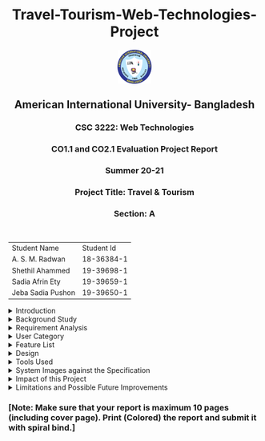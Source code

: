 <h1  align="center">Travel-Tourism-Web-Technologies-Project</h1>
 <section>
<center>
<table align="center" >
                  <p  align="center"><img src="https://github.com/radwanromy/Three.js-WebGL-3D-website-project-By-A_S_M_Radwan/blob/master/aiub.png" class="w3-round"  align="center"></p>
                                                <h2  align="center">American International University- Bangladesh</h2>

<h3 align="center">CSC 3222: Web Technologies</h3>

<h3 align="center">CO1.1 and CO2.1 Evaluation
Project Report</h3>
<h3 align="center">Summer 20-21</h3>
<h3 align="center">Project Title: Travel & Tourism</h3>
<h3 align="center">Section: A</h3>
<br>

<tr><td>
Student Name
</td>
<td>
 Student Id
</td></tr>
<tr><td>
A. S. M. Radwan
</td>
<td>
18-36384-1
</td></tr>
<tr><td>
Shethil Ahammed	
</td>
<td>
  19-39698-1
</td></tr>
<tr><td>
Sadia Afrin Ety  
</td>
<td>
19-39659-1
</td></tr>
<tr><td>
Jeba Sadia Pushon   
</td>
<td>
	19-39650-1
</td></tr>
</table>
</center>
</section>

<details>
<summary>
 Introduction
</summary>
 Modern life has become hectic, surrounded by so many 
responsibilities. Fulfilling those responsibilities life becomes 
monotonous. To restore energy and get sometime out of this 
gloomy, busy life people want to get lost in the serenity of 
mother-nature. Hence, they like to travel. But when it comes to 
travelling, there comes so many things to be considered –
which place to go, is it safe, how much time will it take to go, 
what are the available transport systems, are there any hotels 
to stay, how much do they cost, which are the tourist spots, etc. 
People want to go for travelling to be relieved from stress, but 
they become more stressed when planning for a tour. So, the 
main objective of our system is to give all the necessary 
information about the places and make necessary 
arrangements such as, transportations, hotel booking, rent-vehicles facilities to go around the places. Our goal is to ensure that 
the user doesn’t have to go through any hassle and enjoy their 
trip fully.
</details>
<details>
<summary>
Background Study
</summary>

This is a system to ease the planning of 
tour for a user. If a user is not already a member he needs to 
sign up, otherwise he signs in with his email and password. The 
system checks user’s email and password. If the email and 
password is correct then the user goes to the homepage of the 
system, otherwise the system prompt an error message saying, 
“Incorrect Password!” If a user forgets his password, he can
recover his password by clicking on “Forgot Password” section. 
An email with password recovery is sent to user’s email address 
by the system in order to retrieve the password. In the 
homepage, a user can search for a place by division or by 
popularity or by name. System provides the details of the place 
that user searched, with descriptions, photos and reviews by 
other users who already visited it. A user can mark the place as 
interested by tapping a star sign by the place name. This will 
help the user to get notified with new reviews or photos about 
the place. If a user want make a booking for a place of his 
choice, he can tap on the booking option and a new page for 
booking will pop up. In the booking page, a user can choose the 
time when he wants to visit the place, how many days will he 
stay there etc. A user needs to select a transport system which 
can a bus or a train or a private car or by air. Then he needs to 
select his preferable options to book a hotel either only rooms 
or rooms and foods. After fulfilling all the details a receipt 
showing costs will pop up. User can make the payment by 
online banking. 
</details>
<details>
<summary>
Requirement Analysis
</summary>
</details>

<details>
<summary>
User Category
</summary>



There are n-types of Users here. They are:

•	Customer\User Account,<br>
•	Travel Agency Admin, <br>
•	Hotel System Admin, and <br>
•	Vehicles Rental Service Provider.<br>
</details>

<details>
<summary>
Feature List
</summary>

<details>
<summary>
Customer\User Account
</summary>
In this project the “Customer\User Account” has the following features:
1)	Can sign up as a customer.
2)	Can login as a customer.
3)	Can see all of our facilities.
4)	Can buy tickets for travel.
5)	Can search places.
6)	Can contact with us using contact form.
7)	Can update their profile.
8)	Can show history.
9)	Can register for hotels according to level.
10)	Can register for hotel rooms based on duration.
11)	Can register for hotel room with many facilities or without. 
12)	Can rent vehicles. 
13)	Can see people’s ratings on specific places.
14)	Can rate their journey.
15)	Can log out from the system.
</details>

<details>
<summary>
Travel Agency Admin
</summary>

In this project the “Travel Agency Admin” has the following features:
1)	Can login as an admin.
2)	Can add new trip information along with the route.
3)	Can add travel period facilities.
4)	Can add seat details.
5)	Can perform customer registration to buy tickets.
6)	Can book seats for customers.
7)	Can check all customer details and their history.
8)	Can add employee to their system.
9)	Can see employee details.
10)	Can delete employee.
11)	Can set reservation.
12)	Can add trip seat info with customer details.
13)	Can remove customer information 
14)	Can see whole history of their customer with agency.
15)	Can log out of from the system.
</details>

<details>
<summary>
Hotel System Admin
</summary>
In this project the “Hotel System Admin” has the following features:
1)	Can login as an admin.
2)	Can add new hotels information.
3)	Can add hotels according to level.
4)	Can add rooms based on duration.
5)	Can add room with many facilities or without. 
6)	Can set hotels in system according to place and levels.
7)	Can perform customer registration.
8)	Can check in customers to their hotel.
9)	Can check out customers from their hotel.
10)	Can check all customer details (In hotel customers and checkout customers).
11)	Can add employee to their system.
12)	Can see employee details.
13)	Can delete employee.
14)	Can see whole history of their customer in hotels.
15)	Can log out from the system.
</details>

<details>
<summary>
Vehicles Rental Service Provider
</summary>
In this project the “Vehicles Rental Service Provider” has the following features:
1)	Can login as an admin.
2)	Can add new vehicles information.
3)	Can add seat information according to vehicles.
4)	Can add vehicles facilities information.
5)	Can perform customer registration to rent vehicles.
6)	Can book vehicles for customers.
7)	Can check all customer details and their history.
8)	Can add employee to their system.
9)	Can see employee details.
10)	Can delete employee.
11)	Can set reservation for rent.
12)	Can add vehicles rent info with customer details.
13)	Can remove customer information 
14)	Can see whole history of their customer with agency.
15)	Can log out of from the system.
</details>
</details>

<details>
<summary>
Design
</summary>

Draw an entity diagram of your project here. 
</details>






<details>
<summary>
Tools Used
</summary>




To develop this project, we have used the following:

•	Microsoft Word
•	Smart Draw
•	Snipping Tool
•	.
•	.
•	
</details>

<details>
<summary>
System Images against the Specification
</summary>


Give a screen shot of some GUIs (Midterm project) and write a very small description (Maximum 40 words) for each of the GUIs.
</details>
<details>
<summary>
Impact of this Project
</summary>

Describe the increasing importance of your project on modern society and environment.
How will people be benefitted from your project? 
(Maximum 80 words)
</details>
<details>
<summary>
Limitations and Possible Future Improvements
</summary>


(Maximum 80 words)



</details>

<h3>[Note: Make sure that your report is maximum 10 pages (including cover page). Print (Colored) the report and submit it with spiral bind.]</h3>


					



